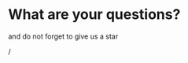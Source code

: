 # What are your questions?

and do not forget to give us a star
<div class="absolute right-5px bottom-5px">
<SlideCurrentNo /> / <SlidesTotal />
</div>